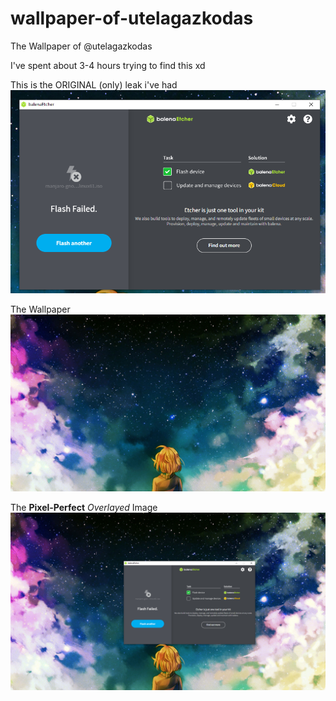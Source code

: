 # wallpaper-of-utelagazkodas
The Wallpaper of @utelagazkodas

I've spent about 3-4 hours trying to find this xd

This is the ORIGINAL (only) leak i've had
![The Original Leak](original_leak.png)

The Wallpaper
![The Wallpaper](wallpaper.jpg)

The **Pixel-Perfect** *Overlayed* Image
![The Overlayed Image](overlayed.png)
